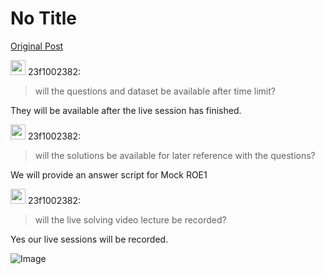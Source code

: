 # No Title

[Original Post](https://discourse.onlinedegree.iitm.ac.in/t/168384/7)

<aside class="quote group-ds-students" data-username="23f1002382" data-post="6" data-topic="168384">
<div class="title">
<div class="quote-controls"></div>
<img alt="" width="24" height="24" src="https://dub1.discourse-cdn.com/flex013/user_avatar/discourse.onlinedegree.iitm.ac.in/23f1002382/48/68945_2.png" class="avatar"> 23f1002382:</div>
<blockquote>
<p>will the questions and dataset be available after time limit?</p>
</blockquote>
</aside>
<p>They will be available after the live session has finished.</p>
<aside class="quote group-ds-students" data-username="23f1002382" data-post="6" data-topic="168384">
<div class="title">
<div class="quote-controls"></div>
<img alt="" width="24" height="24" src="https://dub1.discourse-cdn.com/flex013/user_avatar/discourse.onlinedegree.iitm.ac.in/23f1002382/48/68945_2.png" class="avatar"> 23f1002382:</div>
<blockquote>
<p>will the solutions be available for later reference with the questions?</p>
</blockquote>
</aside>
<p>We will provide an answer script for Mock ROE1</p>
<aside class="quote group-ds-students" data-username="23f1002382" data-post="6" data-topic="168384">
<div class="title">
<div class="quote-controls"></div>
<img alt="" width="24" height="24" src="https://dub1.discourse-cdn.com/flex013/user_avatar/discourse.onlinedegree.iitm.ac.in/23f1002382/48/68945_2.png" class="avatar"> 23f1002382:</div>
<blockquote>
<p>will the live solving video lecture be recorded?</p>
</blockquote>
</aside>
<p>Yes our live sessions will be recorded.</p>

![Image](https://dub1.discourse-cdn.com/flex013/user_avatar/discourse.onlinedegree.iitm.ac.in/23f1002382/48/68945_2.png)